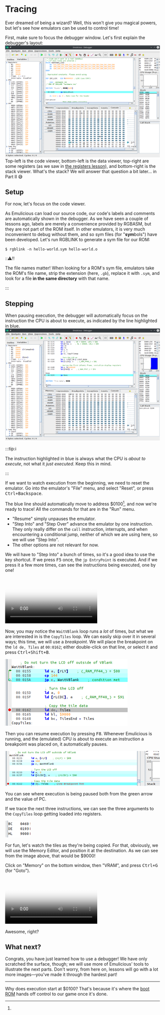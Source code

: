 # Tracing

Ever dreamed of being a wizard?
Well, this won't give you magical powers, but let's see how emulators can be used to control time!

First, make sure to focus the debugger window.
Let's first explain the debugger's layout:
![](../assets/img/debugger.png)
Top-left is the code viewer, bottom-left is the data viewer, top-right are some registers (as we saw in [the registers lesson](registers.html)), and bottom-right is the stack viewer.
What's the stack?
We will answer that question a bit later... in Part Ⅱ 😅

## Setup

For now, let's focus on the code viewer.

As Emulicious can load our source code, our code's labels and comments are automatically shown in the debugger.
As we have seen a couple of lessons ago, labels are merely a convenience provided by RGBASM, but they are not part of the ROM itself.
In other emulators, it is very much inconvenient to debug without them, and so sym files (for "**sym**bols") have been developed.
Let's run RGBLINK to generate a sym file for our ROM:

```console
$ rgblink -n hello-world.sym hello-world.o
```

:::warning:‼️

The file names matter!
When looking for a ROM's sym file, emulators take the ROM's file name, strip the extension (here, `.gb`), replace it with `.sym`, and look for a file **in the same directory** with that name.

:::

## Stepping

When pausing execution, the debugger will automatically focus on the instruction the CPU is about to execute, as indicated by the line highlighted in blue.
![Screenshot of the debugger showing that the highlighted line corresponds to PC](../assets/img/pc.png)

:::tip:ℹ️

The instruction highlighted in blue is always what the CPU is _about to execute_, not what it _just executed_. Keep this in mind.

:::

If we want to watch execution from the beginning, we need to reset the emulator.
Go into the emulator's "File" menu, and select "Reset", or press <kbd><kbd>Ctrl</kbd>+<kbd>Backspace</kbd></kbd>.

The blue line should automatically move to address $0100[^boot_addr], and now we're ready to trace!
All the commands for that are in the "Run" menu.

- "Resume" simply unpauses the emulator.
- "Step Into" and "Step Over" advance the emulator by one instruction.
  They only really differ on the `call` instruction, interrupts, and when encountering a conditional jump, neither of which we are using here, so we will use "Step Into".
- The other options are not relevant for now.

We will have to "Step Into" a bunch of times, so it's a good idea to use the key shortcut.
If we press <kbd><kbd>F5</kbd></kbd> once, the `jp EntryPoint` is executed.
And if we press it a few more times, can see the instructions being executed, one by one!

<video controls poster="../assets/vid/reset_trace.poster.png">
  <source src="../assets/vid/reset_trace.webm" type="video/webm">
  <source src="../assets/vid/reset_trace.mp4" type="video/mp4">

  <img src="../assets/vid/reset_trace.gif" alt="Video demonstration in Emulicious">
</video>

Now, you may notice the `WaitVBlank` loop runs a _lot_ of times, but what we are interested in is the `CopyTiles` loop.
We can easily skip over it in several ways; this time, we will use a _breakpoint_.
We will place the breakpoint on the `ld de, Tiles` at `00:0162`; either double-click on that line, or select it and press <kbd><kbd>Ctrl</kbd>+<kbd>Shift</kbd>+<kbd>B</kbd></kbd>.

![Debugger screenshot showcasing the breakpoint](../assets/img/breakpoint.png)

Then you can resume execution by pressing <kbd><kbd>F8</kbd></kbd>.
Whenever Emulicious is running, and the (emulated) CPU is about to execute an instruction a breakpoint was placed on, it automatically pauses.

![Debugger screenshot showcasing execution paused on the breakpoint](../assets/img/bkpt_pause.png)

You can see where execution is being paused both from the green arrow and the value of PC.

If we trace the next three instructions, we can see the three arguments to the `CopyTiles` loop getting loaded into registers.

![The state of some registers at the beginning of the CopyTiles loop](../assets/img/regs_copytiles.png)

For fun, let's watch the tiles as they're being copied.
For that, obviously, we will use the Memory Editor, and position it at the destination.
As we can see from the image above, that would be $9000!

Click on "Memory" on the bottom window, then "VRAM", and press <kbd><kbd>Ctrl</kbd>+<kbd>G</kbd></kbd> (for "Goto").

<video controls poster="../assets/vid/trace_copy.poster.png">
  <source src="../assets/vid/trace_copy.webm" type="video/webm">
  <source src="../assets/vid/trace_copy.mp4" type="video/mp4">

  <img src="../assets/vid/trace_copy.gif" alt="Video demonstration in Emulicious">
</video>

Awesome, right?

## What next?

Congrats, you have just learned how to use a debugger!
We have only scratched the surface, though; we will use more of Emulicious' tools to illustrate the next parts.
Don't worry, from here on, lessons will go with a lot more images—you've made it through the hardest part!

---

[^boot_addr]:

Why does execution start at $0100?
That's because it's where the [boot ROM](https://gbdev.io/pandocs/Power_Up_Sequence) hands off control to our game once it's done.
